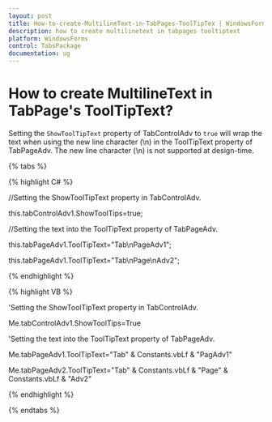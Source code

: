```yaml
---
layout: post
title: How-to-create-MultilineText-in-TabPages-ToolTipTex | WindowsForms | Syncfusion
description: how to create multilinetext in tabpages tooltiptext
platform: WindowsForms
control: TabsPackage
documentation: ug
---
```


# How to create MultilineText in TabPage's ToolTipText?

Setting the `ShowToolTipText` property of TabControlAdv to `true` will wrap the text when using the new line character (\n) in the ToolTipText property of TabPageAdv. The new line character (\n) is not supported at design-time.

{% tabs %}

{% highlight C# %}



//Setting the ShowToolTipText property in TabControlAdv.

this.tabControlAdv1.ShowToolTips=true;

//Setting the text into the ToolTipText property of TabPageAdv.

this.tabPageAdv1.ToolTipText="Tab\nPageAdv1";

this.tabPageAdv1.ToolTipText="Tab\nPage\nAdv2";

{% endhighlight %}

{% highlight VB %}



'Setting the ShowToolTipText property in TabControlAdv.

Me.tabControlAdv1.ShowToolTips=True

'Setting the text into the ToolTipText property of TabPageAdv.

Me.tabPageAdv1.ToolTipText="Tab" & Constants.vbLf & "PagAdv1"

Me.tabPageAdv2.ToolTipText="Tab" & Constants.vbLf & "Page" & Constants.vbLf & "Adv2"

{% endhighlight %}

{% endtabs %}